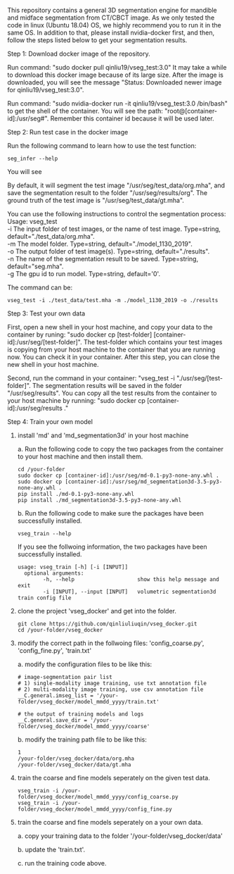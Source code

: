 This repository contains a general 3D segmentation engine for mandible and midface segmentation from CT/CBCT image.
As we only tested the code in linux (Ubuntu 18.04) OS, we highly recommend you to run it in the same OS.
In addition to that, please install nvidia-docker first, and then, follow the steps listed below to get your segmentation results.

Step 1: Download docker image of the repository.

Run command: "sudo docker pull qinliu19/vseg_test:3.0"
It may take a while to download this docker image because of its large size. 
After the image is downloaded, you will see the message "Status: Downloaded newer image for qinliu19/vseg_test:3.0".

Run command: "sudo nvidia-docker run -it qinliu19/vseg_test:3.0 /bin/bash" to get the shell of the container.
You will see the path: "root@[container-id]:/usr/seg#". Remember this container id because it will be used later.

Step 2: Run test case in the docker image

Run the following command to learn how to use the test function:
   ```shell
   seg_infer --help
   ```   
You will see 

By default, it will segment the test image "/usr/seg/test_data/org.mha", and save the segmentation result to the folder "/usr/seg/results/org".
The ground truth of the test image is "/usr/seg/test_data/gt.mha". 

You can use the following instructions to control the segmentation process:
Usage: vseg_test \
       -i The input folder of test images, or the name of test image. Type=string, default="./test_data/org.mha". \
       -m The model folder. Type=string, default="./model_1130_2019". \
       -o The output folder of test image(s). Type=string, default="./results".  \
       -n The name of the segmentation result to be saved. Type=string, default="seg.mha". \
       -g The gpu id to run model. Type=string, default='0'.

The command can be:
   ```shell
   vseg_test -i ./test_data/test.mha -m ./model_1130_2019 -o ./results
   ```


Step 3: Test your own data

First, open a new shell in your host machine, and copy your data to the container by runing: "sudo docker cp [test-folder] [container-id]:/usr/seg/[test-folder]".
The test-folder which contains your test images is copying from your host machine to the container that you are running now. You can check it in your container.
After this step, you can close the new shell in your host machine.

Second, run the command in your container: "vseg_test -i "./usr/seg/[test-folder]". The segmentation results will be saved in the folder "/usr/seg/results". 
You can copy all the test results from the container to your host machine by running: "sudo docker cp [container-id]:/usr/seg/results ."

Step 4: Train your own model

1. install 'md' and 'md_segmentation3d' in your host machine

   a. Run the following code to copy the two packages from the container to your host machine and then install them.
      ```shell
      cd /your-folder
      sudo docker cp [container-id]:/usr/seg/md-0.1-py3-none-any.whl .
      sudo docker cp [container-id]:/usr/seg/md_segmentation3d-3.5-py3-none-any.whl .
      pip install ./md-0.1-py3-none-any.whl
      pip install ./md_segmentation3d-3.5-py3-none-any.whl
      ```
   b. Run the following code to make sure the packages have been successfully installed.
      ```shell
      vseg_train --help
      ```
      If you see the follwoing information, the two packages have been successfully installed.
      ```shell
      usage: vseg_train [-h] [-i [INPUT]]
        optional arguments:
              -h, --help                    show this help message and exit
              -i [INPUT], --input [INPUT]   volumetric segmentation3d train config file  
      ```

2. clone the project 'vseg_docker' and get into the folder.
   ```shell
   git clone https://github.com/qinliuliuqin/vseg_docker.git
   cd /your-folder/vseg_docker
   ```

3. modify the correct path in the follwoing files: 'config_coarse.py', 'config_fine.py', 'train.txt'

   a. modify the configuration files to be like this:
   ```shell
   # image-segmentation pair list
   # 1) single-modality image training, use txt annotation file
   # 2) multi-modality image training, use csv annotation file
   __C.general.imseg_list = '/your-folder/vseg_docker/model_mmdd_yyyy/train.txt'

   # the output of training models and logs
   __C.general.save_dir = '/your-folder/vseg_docker/model_mmdd_yyyy/coarse'
   ```
   b. modify the training path file to be like this:
   ```shell
   1
   /your-folder/vseg_docker/data/org.mha
   /your-folder/vseg_docker/data/gt.mha
   ```

4. train the coarse and fine models seperately on the given test data.
   ```shell
   vseg_train -i /your-folder/vseg_docker/model_mmdd_yyyy/config_coarse.py
   vseg_train -i /your-folder/vseg_docker/model_mmdd_yyyy/config_fine.py   
   ```
   
5. train the coarse and fine models seperately on a your own data.

   a. copy your training data to the folder '/your-folder/vseg_docker/data' 
   
   b. update the 'train.txt'.
   
   c. run the training code above.






